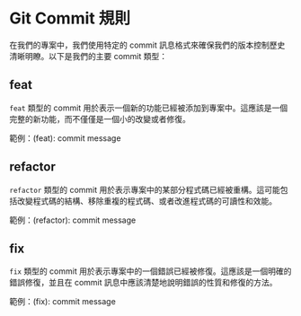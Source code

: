 # Git Commit 規則

在我們的專案中，我們使用特定的 commit 訊息格式來確保我們的版本控制歷史清晰明瞭。以下是我們的主要 commit 類型：

## feat

`feat` 類型的 commit 用於表示一個新的功能已經被添加到專案中。這應該是一個完整的新功能，而不僅僅是一個小的改變或者修復。

範例：(feat): commit message

## refactor

`refactor` 類型的 commit 用於表示專案中的某部分程式碼已經被重構。這可能包括改變程式碼的結構、移除重複的程式碼、或者改進程式碼的可讀性和效能。

範例：(refactor): commit message

## fix

`fix` 類型的 commit 用於表示專案中的一個錯誤已經被修復。這應該是一個明確的錯誤修復，並且在 commit 訊息中應該清楚地說明錯誤的性質和修復的方法。

範例：(fix): commit message